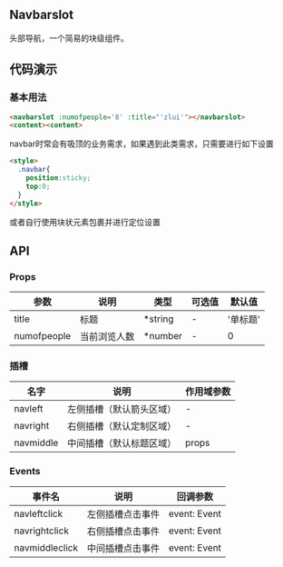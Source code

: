## Navbarslot

头部导航，一个简易的块级组件。

## 代码演示

### 基本用法

```html
<navbarslot :numofpeople='8' :title="'zlui'"></navbarslot>
<content><content>
```
navbar时常会有吸顶的业务需求，如果遇到此类需求，只需要进行如下设置
```html
<style>
  .navbar{
    position:sticky;
    top:0;
  }
</style>
```

或者自行使用块状元素包裹并进行定位设置

## API

### Props

| 参数 | 说明 | 类型 | 可选值 | 默认值 |
|------|------|------|------|------|
|title|标题|*string|-|'单标题'|
|numofpeople|当前浏览人数|*number|-|0|

### 插槽

| 名字 | 说明 | 作用域参数 |
|------|------|------|
|navleft|左侧插槽（默认箭头区域）|-|
|navright|右侧插槽（默认定制区域）|-|
|navmiddle|中间插槽（默认标题区域）|props|

### Events

| 事件名 | 说明 | 回调参数 |
|------|------|------|
| navleftclick | 左侧插槽点击事件 | event: Event |
| navrightclick | 右侧插槽点击事件 | event: Event |
| navmiddleclick | 中间插槽点击事件 | event: Event |